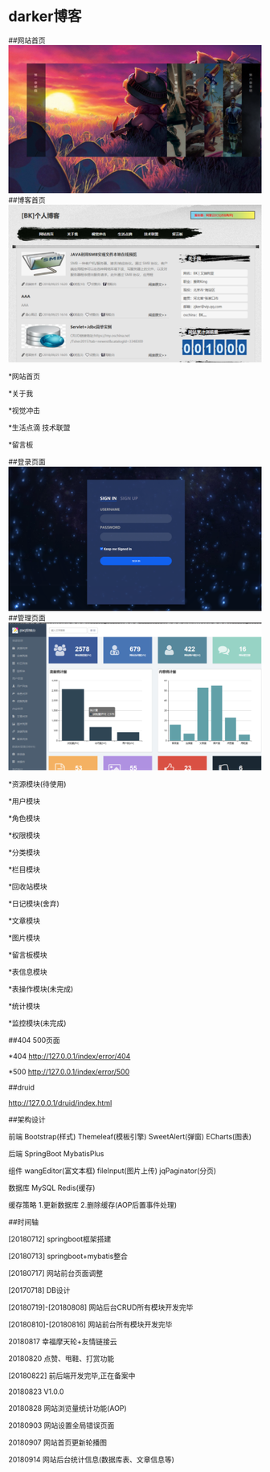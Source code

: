 darker博客
====
##网站首页
![image](https://github.com/omgDarker/darker/blob/master/src/main/resources/static/images/github/index.png)
##博客首页
![image](https://github.com/omgDarker/darker/blob/master/src/main/resources/static/images/github/index_home.png)

*网站首页

*关于我

*视觉冲击

*生活点滴 技术联盟

*留言板

##登录页面
![image](https://github.com/omgDarker/darker/blob/master/src/main/resources/static/images/github/admin_login.png)
##管理页面
![image](https://github.com/omgDarker/darker/blob/master/src/main/resources/static/images/github/admin_home.png)

*资源模块(待使用)

*用户模块

*角色模块

*权限模块

*分类模块

*栏目模块

*回收站模块

*日记模块(舍弃)

*文章模块

*图片模块

*留言板模块

*表信息模块

*表操作模块(未完成)

*统计模块

*监控模块(未完成)

##404 500页面

*404 http://127.0.0.1/index/error/404

*500 http://127.0.0.1/index/error/500

##druid

http://127.0.0.1/druid/index.html

##架构设计

前端 Bootstrap(样式) Themeleaf(模板引擎) SweetAlert(弹窗) ECharts(图表)

后端 SpringBoot MybatisPlus

组件 wangEditor(富文本框) fileInput(图片上传) jqPaginator(分页)

数据库 MySQL Redis(缓存)

缓存策略 1.更新数据库 2.删除缓存(AOP后置事件处理)

##时间轴

[20180712] springboot框架搭建

[20180713] springboot+mybatis整合

[20180717] 网站前台页面调整

[20170718] DB设计

[20180719]-[20180808] 网站后台CRUD所有模块开发完毕

[20180810]-[20180816] 网站前台所有模块开发完毕

20180817 幸福摩天轮+友情链接云

20180820 点赞、甩鞋、打赏功能

[20180822] 前后端开发完毕,正在备案中

20180823 V1.0.0

20180828 网站浏览量统计功能(AOP)

20180903 网站设置全局错误页面

20180907 网站首页更新轮播图

20180914 网站后台统计信息(数据库表、文章信息等)
